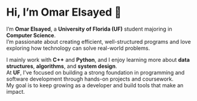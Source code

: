 # Hi, I’m Omar Elsayed 👋

I’m **Omar Elsayed**, a **University of Florida (UF)** student majoring in **Computer Science**.  
I’m passionate about creating efficient, well-structured programs and love exploring how technology can solve real-world problems.

 I mainly work with **C++** and **Python**, and I enjoy learning more about **data structures**, **algorithms**, and **system design**.  
 At **UF**, I’ve focused on building a strong foundation in programming and software development through hands-on projects and coursework.  
 My goal is to keep growing as a developer and build tools that make an impact.
